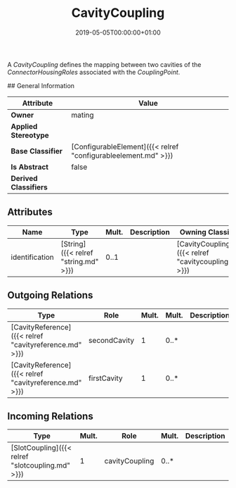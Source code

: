 ﻿---
title: CavityCoupling
toc: false
type: specs
date: "2019-05-05T00:00:00+01:00"
draft: false
menu_name: vec120

# Prev/next pager order (if `docs_section_pager` enabled in `params.toml`)
weight: 
---
<html>   <head>     </head>   <body>     <p> A <i>CavityCoupling</i> defines the mapping between two cavities of the <i>ConnectorHousingRoles</i> associated with the <i>CouplingPoint</i>.      </p>    </body> </html> 
## General Information

| Attribute               | Value |
|-------------------------|-------|
| **Owner**               | mating |
| **Applied Stereotype**  |   |
| **Base Classifier**     | [ConfigurableElement]({{< relref "configurableelement.md" >}})<br/>  |
| **Is Abstract**         | false |
| **Derived Classifiers** |   |


## Attributes
|  Name  |  Type  |  Mult.  |  Description  |  Owning Classifier  |
|--------|--------|---------|---------------|--------------|
|identification | [String]({{< relref "string.md" >}}) | 0..1 |  | [CavityCoupling]({{< relref "cavitycoupling.md" >}}) |

## Outgoing Relations
|    Type  |   Role   |   Mult.   |   Mult.   |   Description   |
|----------|----------|-----------|-----------|-----------------|
| [CavityReference]({{< relref "cavityreference.md" >}}) | secondCavity | 1 | 0..* |  |
| [CavityReference]({{< relref "cavityreference.md" >}}) | firstCavity | 1 | 0..* |  |
##  Incoming Relations
|    Type  |   Mult.  |   Role    |   Mult.   |   Description  |
|----------|----------|-----------|-----------|----------------|
| [SlotCoupling]({{< relref "slotcoupling.md" >}}) | 1 | cavityCoupling | 0..* |  |
